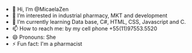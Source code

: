 - 👋 Hi, I’m @MicaelaZen
- 👀 I’m interested in industrial pharmacy, MKT and development
- 🌱 I’m currently learning Data base, C#, HTML, CSS, Javascript and C.
- 📫 How to reach me: by my cell phone +55(11)97553.5520
- 😄 Pronouns: She
- ⚡ Fun fact: I'm a pharmacist 

<!---
MicaelaZen/MicaelaZen is a ✨ special ✨ repository because its `README.md` (this file) appears on your GitHub profile.
You can click the Preview link to take a look at your changes.
--->

